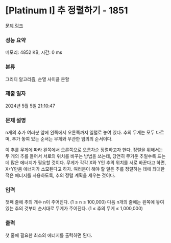 # [Platinum I] 추 정렬하기 - 1851 

[문제 링크](https://www.acmicpc.net/problem/1851) 

### 성능 요약

메모리: 4852 KB, 시간: 0 ms

### 분류

그리디 알고리즘, 순열 사이클 분할

### 제출 일자

2024년 5월 5일 21:10:47

### 문제 설명

<p>n개의 추가 여러분 앞에 왼쪽에서 오른쪽까지 일렬로 놓여 있다. 추의 무게는 모두 다르며, 추가 놓여 있는 순서는 무게와 무관한 임의의 순서이다.</p>

<p>이 추를 무게에 따라 왼쪽에서 오른쪽으로 오름차순 정렬하고자 한다. 정렬을 위해서는 두 개의 추를 들어서 서로의 위치를 바꾸는 방법을 쓰는데, 당연히 무거운 추일수록 드는 데 많은 에너지가 필요할 것이다. 무게가 각각 X와 Y인 추의 위치를 서로 바꾼다고 하면, X+Y만큼 에너지가 소모된다고 하자. 여러분이 해야 할 일은 추를 정렬하는 데에 최대한 적은 에너지를 사용하도록, 추의 정렬 계획을 세우는 것이다.</p>

### 입력 

 <p>첫째 줄에 추의 개수 n이 주어진다. (1 ≤ n ≤ 100,000) 다음 n개의 줄에는 왼쪽에 놓여 있는 추의 것부터 순서대로 무게가 주어진다. (1 ≤ 추의 무게 ≤ 1,000,000)</p>

### 출력 

 <p>첫 줄에 필요한 최소의 에너지를 출력하면 된다.</p>

